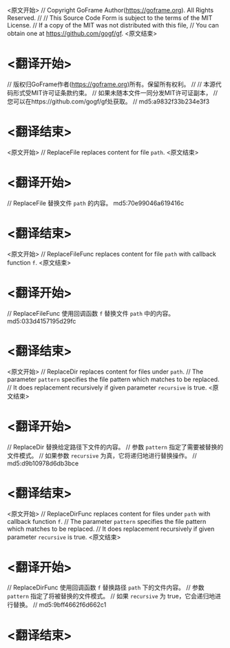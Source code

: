 
<原文开始>
// Copyright GoFrame Author(https://goframe.org). All Rights Reserved.
//
// This Source Code Form is subject to the terms of the MIT License.
// If a copy of the MIT was not distributed with this file,
// You can obtain one at https://github.com/gogf/gf.
<原文结束>

# <翻译开始>
// 版权归GoFrame作者(https://goframe.org)所有。保留所有权利。
//
// 本源代码形式受MIT许可证条款约束。
// 如果未随本文件一同分发MIT许可证副本，
// 您可以在https://github.com/gogf/gf处获取。
// md5:a9832f33b234e3f3
# <翻译结束>


<原文开始>
// ReplaceFile replaces content for file `path`.
<原文结束>

# <翻译开始>
// ReplaceFile 替换文件 `path` 的内容。 md5:70e99046a619416c
# <翻译结束>


<原文开始>
// ReplaceFileFunc replaces content for file `path` with callback function `f`.
<原文结束>

# <翻译开始>
// ReplaceFileFunc 使用回调函数 `f` 替换文件 `path` 中的内容。 md5:033d4157195d29fc
# <翻译结束>


<原文开始>
// ReplaceDir replaces content for files under `path`.
// The parameter `pattern` specifies the file pattern which matches to be replaced.
// It does replacement recursively if given parameter `recursive` is true.
<原文结束>

# <翻译开始>
// ReplaceDir 替换给定路径下文件的内容。
// 参数 `pattern` 指定了需要被替换的文件模式。
// 如果参数 `recursive` 为真，它将递归地进行替换操作。
// md5:d9b10978d6db3bce
# <翻译结束>


<原文开始>
// ReplaceDirFunc replaces content for files under `path` with callback function `f`.
// The parameter `pattern` specifies the file pattern which matches to be replaced.
// It does replacement recursively if given parameter `recursive` is true.
<原文结束>

# <翻译开始>
// ReplaceDirFunc 使用回调函数 `f` 替换路径 `path` 下的文件内容。
// 参数 `pattern` 指定了将被替换的文件模式。
// 如果 `recursive` 为 true，它会递归地进行替换。
// md5:9bff4662f6d662c1
# <翻译结束>

